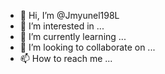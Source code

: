 - 👋 Hi, I’m @Jmyunel198L
- 👀 I’m interested in ...
- 🌱 I’m currently learning ...
- 💞️ I’m looking to collaborate on ...
- 📫 How to reach me ...

<!---
Jmyunel198L/Jmyunel198L is a ✨ special ✨ repository because its `README.md` (this file) appears on your GitHub profile.
You can click the Preview link to take a look at your changes.
--->
